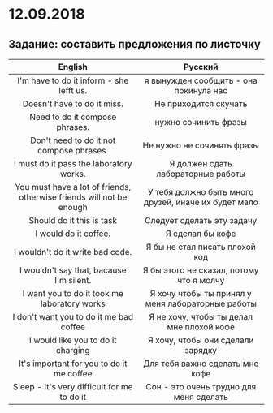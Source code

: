 # 12.09.2018

## Задание: составить предложения по листочку

|                                English                               	|                        Русский                       	|
|:--------------------------------------------------------------------:	|:----------------------------------------------------:	|
| I'm have to do it inform - she lefft us.                             	| я вынужден сообщить - она покинула нас               	|
| Doesn't have to do it miss.                                          	| Не приходится скучать                                	|
| Need to do it compose phrases.                                       	| нужно сочинить фразы                                 	|
| Don't need to do it not compose phrases.                             	| Не нужно не сочинять фразы                           	|
| I must do it pass the laboratory works.                              	| Я должен сдать лабораторные работы                   	|
| You must have a lot of friends, otherwise friends will not be enough 	| У тебя должно быть много друзей, иначе их будет мало 	|
| Should do it this is task                                            	| Следует сделать эту задачу                           	|
| I would do it coffee.                                                	| Я сделал бы кофе                                     	|
| I wouldn't do it write bad code.                                     	| Я бы не стал писать плохой код                       	|
| I wouldn't say that, bacause I'm silent.                             	| Я бы этого не сказал, потому что я молчу             	|
| I want you to do it took me laboratory works                         	| Я хочу чтобы ты принял у меня лабораторные работы    	|
| I don't want you to do it me bad coffee                              	| Я не хочу, чтобы ты делал мне плохой кофе            	|
| I would like you to do it charging                                   	| Я хочу, чтобы они сделали зарядку                    	|
| It's important for you to do it me coffee                            	| Для тебя важно сделать мне кофе                      	|
| Sleep - It's very difficult for me to do it                          	| Сон - это очень трудно для меня сделать              	|